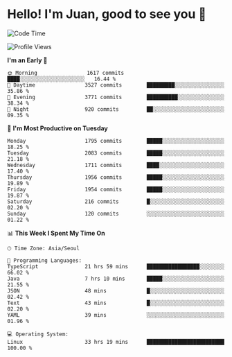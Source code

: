 # Hello! I'm Juan, good to see you 👋

<!--
**Y-k-Y/Y-k-Y** is a ✨ _special_ ✨ repository because its `README.md` (this file) appears on your GitHub profile.

Here are some ideas to get you started:

- 🔭 I’m currently working on ...
- 🌱 I’m currently learning ...
- 👯 I’m looking to collaborate on ...
- 🤔 I’m looking for help with ...
- 💬 Ask me about ...
- 📫 How to reach me: ...
- 😄 Pronouns: ...
- ⚡ Fun fact: ...
-->
<!--
![Profile views](https://gpvc.arturio.dev/Y-k-Y)

[![Omid Nikrah StackOverflow](https://github-readme-stackoverflow.vercel.app/?userID=9517076)](https://stackoverflow.com/users/9517076/i-have-10-fingers)
-->

<!--START_SECTION:waka-->
![Code Time](http://img.shields.io/badge/Code%20Time-1%2C699%20hrs%2056%20mins-blue)

![Profile Views](http://img.shields.io/badge/Profile%20Views-0-blue)

**I'm an Early 🐤** 

```text
🌞 Morning                1617 commits        ████░░░░░░░░░░░░░░░░░░░░░   16.44 % 
🌆 Daytime                3527 commits        █████████░░░░░░░░░░░░░░░░   35.86 % 
🌃 Evening                3771 commits        ██████████░░░░░░░░░░░░░░░   38.34 % 
🌙 Night                  920 commits         ██░░░░░░░░░░░░░░░░░░░░░░░   09.35 % 
```
📅 **I'm Most Productive on Tuesday** 

```text
Monday                   1795 commits        █████░░░░░░░░░░░░░░░░░░░░   18.25 % 
Tuesday                  2083 commits        █████░░░░░░░░░░░░░░░░░░░░   21.18 % 
Wednesday                1711 commits        ████░░░░░░░░░░░░░░░░░░░░░   17.40 % 
Thursday                 1956 commits        █████░░░░░░░░░░░░░░░░░░░░   19.89 % 
Friday                   1954 commits        █████░░░░░░░░░░░░░░░░░░░░   19.87 % 
Saturday                 216 commits         █░░░░░░░░░░░░░░░░░░░░░░░░   02.20 % 
Sunday                   120 commits         ░░░░░░░░░░░░░░░░░░░░░░░░░   01.22 % 
```


📊 **This Week I Spent My Time On** 

```text
🕑︎ Time Zone: Asia/Seoul

💬 Programming Languages: 
TypeScript               21 hrs 59 mins      █████████████████░░░░░░░░   66.02 % 
Java                     7 hrs 10 mins       █████░░░░░░░░░░░░░░░░░░░░   21.55 % 
JSON                     48 mins             █░░░░░░░░░░░░░░░░░░░░░░░░   02.42 % 
Text                     43 mins             █░░░░░░░░░░░░░░░░░░░░░░░░   02.20 % 
YAML                     39 mins             ░░░░░░░░░░░░░░░░░░░░░░░░░   01.96 % 

💻 Operating System: 
Linux                    33 hrs 19 mins      █████████████████████████   100.00 % 
```


<!--END_SECTION:waka-->
